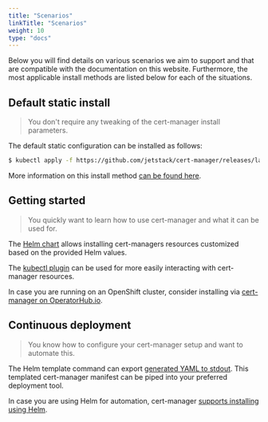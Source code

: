 ```yaml
---
title: "Scenarios"
linkTitle: "Scenarios"
weight: 10
type: "docs"
---
```


Below you will find details on various scenarios we aim to support and that are
compatible with the documentation on this website. Furthermore, the most applicable
install methods are listed below for each of the situations.

## Default static install

> You don't require any tweaking of the cert-manager install parameters.

The default static configuration can be installed as follows:
```bash
$ kubectl apply -f https://github.com/jetstack/cert-manager/releases/latest/download/cert-manager.yaml
```
More information on this install method [can be found here](../kubectl/).

## Getting started

> You quickly want to learn how to use cert-manager and what it can be used for.

The [Helm chart](../helm/) allows installing cert-managers resources customized based on the provided Helm values.

The [kubectl plugin](../../usage/kubectl-plugin/) can be used for more easily interacting with cert-manager resources.

In case you are running on an OpenShift cluster, consider installing via [cert-manager on OperatorHub.io](../operator-lifecycle-manager/).

## Continuous deployment

> You know how to configure your cert-manager setup and want to automate this.

The Helm template command can export [generated YAML to stdout](../helm/#output-yaml).
This templated cert-manager manifest can be piped into your preferred deployment tool.

In case you are using Helm for automation, cert-manager [supports installing using Helm](../helm/).
